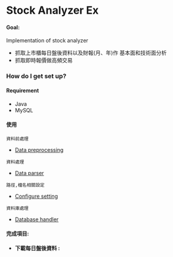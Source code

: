 # Stock Analyzer Ex

#### Goal:
Implementation of stock analyzer
* 抓取上市櫃每日盤後資料以及財報(月、年)作 基本面和技術面分析
* 抓取即時報價做高頻交易

### How do I get set up? ###




#### Requirement ####
* Java
* MySQL


#### 使用 ####
`資料前處理`
 * [Data preprocessing]

`資料處理`
 * [Data parser]

`路徑,檔名相關設定`
 * [Configure setting]
 
 `資料庫處理`
 * [Database handler]

#### 完成項目:

* **下載每日盤後資料 :**




[Data preprocessing]:https://bitbucket.org/dodoggyy/stock-analyzer-ex/src/master/src/com/data/

[Configure setting]:https://bitbucket.org/dodoggyy/stock-analyzer-ex/src/master/src/com/

[Data parser]:https://bitbucket.org/dodoggyy/stock-analyzer-ex/src/master/src/com/parser/

[Database handler]:https://bitbucket.org/dodoggyy/stock-analyzer-ex/src/master/src/com/database/
